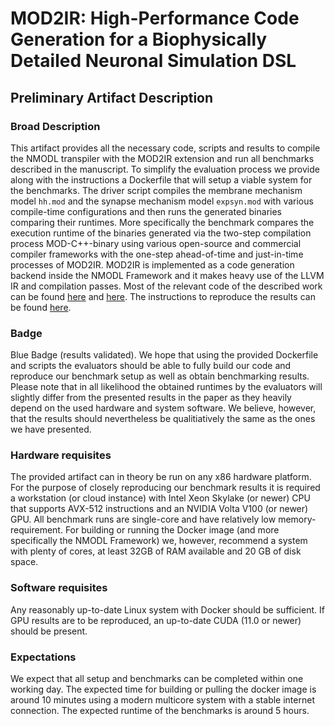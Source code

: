 
# MOD2IR: High-Performance Code Generation for a Biophysically Detailed Neuronal Simulation DSL

## Preliminary Artifact Description

### Broad Description

This artifact provides all the necessary code, scripts and results to compile the NMODL transpiler with the MOD2IR extension and run all benchmarks described in the manuscript. To simplify the evaluation process we provide along with the instructions a Dockerfile that will setup a viable system for the benchmarks. The driver script compiles the membrane mechanism model `hh.mod` and the synapse mechanism model `expsyn.mod` with various compile-time configurations and then runs the generated binaries comparing their runtimes. More specifically the benchmark compares the execution runtime of the binaries generated via the two-step compilation process MOD-C++-binary using various open-source and commercial compiler frameworks with the one-step ahead-of-time and just-in-time processes of MOD2IR. MOD2IR is implemented as a code generation backend inside the NMODL Framework and it makes heavy use of the LLVM IR and compilation passes. Most of the relevant code of the described work can be found [here](https://github.com/BlueBrain/nmodl/tree/llvm/src/codegen/llvm) and [here](https://github.com/BlueBrain/nmodl/tree/llvm/test/benchmark). The instructions to reproduce the results can be found [here](https://github.com/BlueBrain/nmodl/blob/896ffd002163ceb7c78f592456f31f66d314763a/docs/CC2023/README.md).

### Badge

Blue Badge (results validated). We hope that using the provided Dockerfile and scripts the
evaluators should be able to fully build our code and reproduce our benchmark setup as well as
obtain benchmarking results. Please note that in all likelihood the obtained runtimes by the
evaluators will slightly differ from the presented results in the paper as they heavily depend on
the used hardware and system software. We believe, however, that the results should nevertheless be
qualitiatively the same as the ones we have presented.

### Hardware requisites

The provided artifact can in theory be run on any x86 hardware platform. For the purpose of closely reproducing our benchmark results it is required a workstation (or cloud instance) with Intel Xeon Skylake (or newer) CPU that supports AVX-512 instructions and an NVIDIA Volta V100 (or newer) GPU. All benchmark runs are single-core and have relatively low memory-requirement. For building or running the Docker image (and more specifically the NMODL Framework) we, however, recommend a system with plenty of cores, at least 32GB of RAM available and 20 GB of disk space.

### Software requisites

Any reasonably up-to-date Linux system with Docker should be sufficient. If GPU results are to be reproduced, an up-to-date CUDA (11.0 or newer) should be present.


### Expectations

We expect that all setup and benchmarks can be completed within one working day. The expected time for
building or pulling the docker image is around 10 minutes using a modern multicore system with a stable
internet connection. The expected runtime of the benchmarks is around 5 hours.
